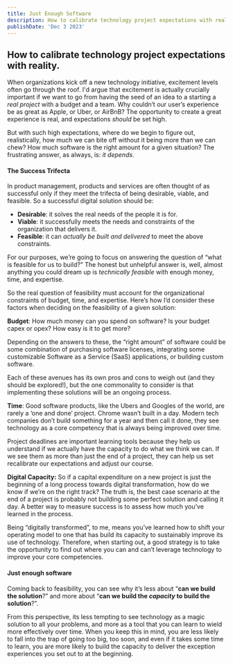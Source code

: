 ```yaml
---
title: Just Enough Software
description: How to calibrate technology project expectations with reality.
publishDate: 'Dec 3 2023'
---
```


## How to calibrate technology project expectations with reality.

When organizations kick off a new technology initiative, excitement levels often go through the roof. I'd argue that excitement is actually crucially important if we want to go from having the seed of an idea to a starting a _real project_ with a budget and a team. Why couldn’t our user’s experience be as great as Apple, or Uber, or AirBnB? The opportunity to create a great experience is real, and expectations _should_ be set high.

But with such high expectations, where do we begin to figure out, realistically, how much we can bite off without it being more than we can chew? How much software is the right amount for a given situation? The frustrating answer, as always, is: _it depends_.

#### The Success Trifecta

In product management, products and services are often thought of as successful only if they meet the trifecta of being desirable, viable, and feasible. So a successful digital solution should be:

- **Desirable**: it solves the real needs of the people it is for.
- **Viable**: it successfully meets the needs and constraints of the organization that delivers it.
- **Feasible**: it can _actually be built_ _and delivered_ to meet the above constraints.

For our purposes, we’re going to focus on answering the question of “what is feasible for us to build?” The honest but unhelpful answer is, well, almost anything you could dream up is _technically feasible_ with enough money, time, and expertise.

So the real question of feasibility must account for the organizational constraints of budget, time, and expertise. Here’s how I’d consider these factors when deciding on the feasibility of a given solution:

**Budget**: How much money can you spend on software? Is your budget capex or opex? How easy is it to get more?

Depending on the answers to these, the “right amount” of software could be some combination of purchasing software licenses, integrating some customizable Software as a Service (SaaS) applications, or building custom software.

Each of these avenues has its own pros and cons to weigh out (and they should be explored!), but the one commonality to consider is that implementing these solutions will be an ongoing process.

**Time**: Good software products, like the Ubers and Googles of the world, are rarely a ‘one and done’ project. Chrome wasn’t built in a day. Modern tech companies don’t build something for a year and then call it done, they see technology as a core competency that is always being improved over time.

Project deadlines are important learning tools because they help us understand if we actually have the capacity to do what we think we can. If we see them as more than just the end of a project, they can help us set recalibrate our expectations and adjust our course.

**Digital Capacity:** So if a capital expenditure on a new project is just the beginning of a long process towards digital transformation, how do we know if we’re on the right track? The truth is, the best case scenario at the end of a project is probably not building some perfect solution and calling it day. A better way to measure success is to assess how much you’ve learned in the process.

Being “digitally transformed”, to me, means you’ve learned how to shift your operating model to one that has build its capacity to sustainably improve its use of technology. Therefore, when starting out, a good strategy is to take the opportunity to find out where you can and can’t leverage technology to improve your core competencies.

#### **Just enough software**

Coming back to feasibility, you can see why it’s less about “**can we build the solution**?” and more about “**can we build the _capacity_ to build the solution**?”.

From this perspective, its less tempting to see technology as a magic solution to all your problems, and more as a tool that you can learn to wield more effectively over time. When you keep this in mind, you are less likely to fall into the trap of going too big, too soon, and even if it takes some time to learn, you are more likely to build the capacity to deliver the exception experiences you set out to at the beginning.

